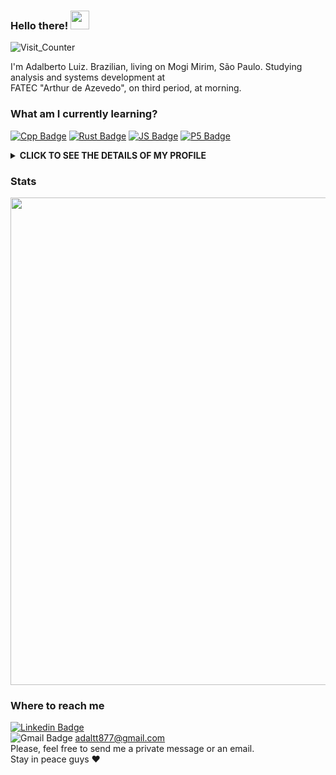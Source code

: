 ### Hello there! <img src=https://github.com/TheDudeThatCode/TheDudeThatCode/blob/master/Assets/Earth.gif width="30">  
![Visit_Counter](https://komarev.com/ghpvc/?username=adal877&color=a8009d)  

I'm Adalberto Luiz. Brazilian, living on Mogi Mirim, São Paulo. Studying analysis and systems development at  
FATEC "Arthur de Azevedo", on third period, at morning.  

### What am I currently learning?  
[![Cpp Badge](https://img.shields.io/badge/C%2B%2B-00599C?style=for-the-badge&logo=c%2B%2B&logoColor=white)](https://www.geeksforgeeks.org/history-of-c/) [![Rust Badge](https://img.shields.io/badge/Rust-black?style=for-the-badge&logo=rust&logoColor=E57324)](https://rust-lang.org) [![JS Badge](https://img.shields.io/badge/JavaScript-F7DF1E?style=for-the-badge&logo=javascript&logoColor=black)](https://javascript.com)  [![P5 Badge](https://img.shields.io/badge/p5.JavaScript-ce07b9?style=for-the-badge&logo=p5.js&logoColor=black)](https://p5js.org)  

<details>
    <summary><b> CLICK TO SEE THE DETAILS OF MY PROFILE </b>
    </summary>

### About me  
* I have studied C language for one and a half year now  
* Using linux as primary OS since 2013, when my computer suddenly stopped work with windows 7  
  (error: no operational system found, solution: install Ubuntu 🤷‍♂️)  
* Since 2014 I'm studying bash and mainly RegEx  
* for while I did only one project with [p5.js](https://p5js.org) on [Open Processing](https://openprocessing.org/sketch/1232029) (take a look).  
  It's a simple random walker, but I made several other codes, just did not upload yet (for a while).  
* Currently using [Halmak keyboard layout with brazilian accents I did](https://github.com/adal877/xkb-layouts)  
* For while, I didn't work like a professional programmer, but I'm looking for any opportunity  


### IDE 
[![Vim Badge](https://img.shields.io/badge/VIM-%2311AB00.svg?&style=for-the-badge&logo=vim&logoColor=white)](https://vim.org)  
I have been using Vim for 5 years, but just now I'am comfy enough while using my [vimrc](https://github.com/adal877/Myvimrc.git) (take a look).  
I used VisualStudio for 7 months on ubuntu, during a college project... I did not liked or hated,  
I can only say that if I have to use any other IDE than Vim, I will choose VS.  


### Which [Linux](https://linux.org) distro I have used and liked?  
[![Linux Badge](https://img.shields.io/badge/Ubuntu-E95420?style=for-the-badge&logo=ubuntu&logoColor=white)](https://ubuntu.com) [![Debian Badge](https://img.shields.io/badge/Debian-A81D33?style=for-the-badge&logo=debian&logoColor=white)](https://debian.org) [![Fedora Badge](https://img.shields.io/badge/Fedora-294172?style=for-the-badge&logo=fedora&logoColor=white)](https://getfedora.org) [![Manjaro Badge](https://img.shields.io/badge/manjaro-35BF5C?style=for-the-badge&logo=manjaro&logoColor=white)](https://manjaro.org) [![Devuan Badge](https://img.shields.io/badge/Devuan-8d0808?style=for-the-badge&logo=devuan&logoColor=white)](https://devuan.org)  [![Void_linux Badge](https://img.shields.io/badge/Void_Linux-263238?style=for-the-badge&logo=linux&logoColor=478061)](https://voidlinux.org)  
(I certainly liked the Void Linux as a desktop)  
I'm using [FreeBSD](https://www.freebsd.org/) as my personal server OS I set with [Samba4](https://www.samba.org/) and SSH as my local file storage.  

</details>
  
### Stats  
<img src="https://github-readme-stats.vercel.app/api?username=adal877&show_icons=true&theme=nightowl&hide_title=true&border_color=ac00b9" width="780">  

### Where to reach me  
[![Linkedin Badge](https://img.shields.io/badge/-LinkedIn-blue?style=for-the-badge&logo=Linkedin&logoColor=white&link=https://linkedin.com/in/adalberto-junior-7050a1202)](https://linkedin.com/in/adalberto-junior-7050a1202)  
![Gmail Badge](https://img.shields.io/badge/-Gmail-fff?style=for-the-badge&logo=Gmail&logoColor=red) adaltt877@gmail.com  
Please, feel free to send me a private message or an email.  
Stay in peace guys ❤️
